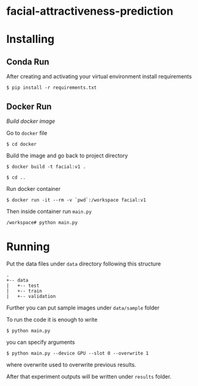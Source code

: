 # facial-attractiveness-prediction

# Installing

## Conda Run
After creating and activating your virtual environment install requirements

``
$ pip install -r requirements.txt
``


## Docker Run

*Build docker image* 


Go to `docker` file


```$ cd docker```

Build the image and go back to project directory

``$ docker build -t facial:v1 .``


``$ cd .. ``

Run docker container

``$ docker run -it --rm -v `pwd`:/workspace facial:v1 ``

Then inside container run `main.py`

``/workspace# python main.py``


# Running

Put the data files under `data` directory following this structure

```
.
+-- data
|   +-- test
|   +-- train
|   +-- validation
```

Further you can put sample images under `data/sample` folder


To run the code it is enough to write 

```
$ python main.py
```

you can specify arguments

```
$ python main.py --device GPU --slot 0 --overwrite 1
```

where overwrite used to overwrite previous results.

After that experiment outputs will be written under `results` folder.
